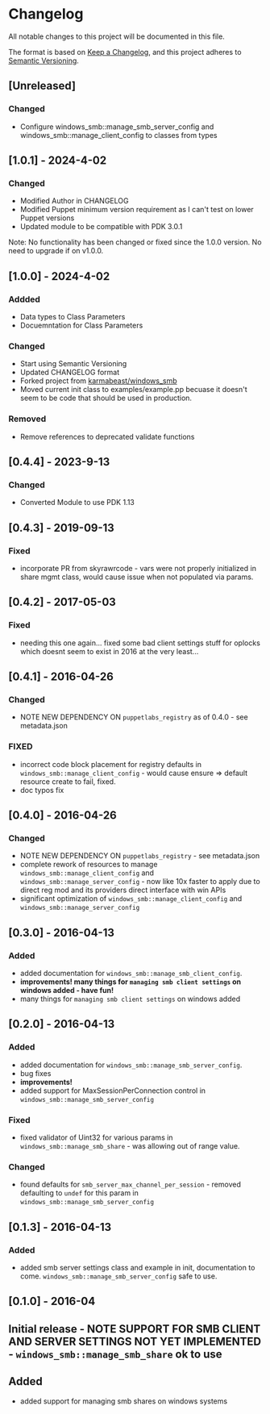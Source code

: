 # Changelog

All notable changes to this project will be documented in this file.

The format is based on [Keep a Changelog](https://keepachangelog.com/en/1.1.0/),
and this project adheres to [Semantic Versioning](https://semver.org/spec/v2.0.0.html).

## [Unreleased]

### Changed
 - Configure windows_smb::manage_smb_server_config and windows_smb::manage_client_config to classes from types

## [1.0.1] - 2024-4-02

### Changed
 - Modified Author in CHANGELOG
 - Modified Puppet minimum version requirement as I can't test on lower Puppet versions
 - Updated module to be compatible with PDK 3.0.1

Note: No functionality has been changed or fixed since the 1.0.0 version. No need to upgrade if on v1.0.0.

## [1.0.0] - 2024-4-02
### Addded
 - Data types to Class Parameters
 - Docuemntation for Class Parameters
### Changed
 - Start using Semantic Versioning
 - Updated CHANGELOG format
 - Forked project from [karmabeast/windows_smb](https://forge.puppet.com/modules/karmafeast/windows_smb)
 - Moved current init class to examples/example.pp becuase it doesn't seem to be code that should be used in production.
### Removed
 - Remove references to deprecated validate functions

## [0.4.4] - 2023-9-13

### Changed
 - Converted Module to use PDK 1.13

## [0.4.3] - 2019-09-13

### Fixed
 - incorporate PR from skyrawrcode - vars were not properly initialized in share mgmt class, would cause issue when not populated via params.

## [0.4.2] - 2017-05-03

### Fixed
 - needing this one again... fixed some bad client settings stuff for oplocks which doesnt seem to exist in 2016 at the very least... 

## [0.4.1] - 2016-04-26
### Changed
 - NOTE NEW DEPENDENCY ON `puppetlabs_registry` as of 0.4.0 - see metadata.json

### FIXED
 -  incorrect code block placement for registry defaults in `windows_smb::manage_client_config` - would cause ensure => default resource create to fail, fixed.
 -  doc typos fix

## [0.4.0] - 2016-04-26
### Changed
- NOTE NEW DEPENDENCY ON `puppetlabs_registry` - see metadata.json
- complete rework of resources to manage `windows_smb::manage_client_config` and `windows_smb::manage_server_config` - now like 10x faster to apply due to direct reg mod and its providers direct interface with win APIs
- significant optimization of `windows_smb::manage_client_config` and `windows_smb::manage_server_config`

## [0.3.0] - 2016-04-13

### Added
 - added documentation for `windows_smb::manage_smb_client_config`.
 - __improvements! many things for `managing smb client settings` on windows added - have fun!__
 - many things for `managing smb client settings` on windows added

## [0.2.0] - 2016-04-13

### Added
 - added documentation for `windows_smb::manage_smb_server_config`.
 - bug fixes
 - __improvements!__
 - added support for MaxSessionPerConnection control in `windows_smb::manage_smb_server_config`

### Fixed
 - fixed validator of Uint32 for various params in `windows_smb::manage_smb_share` - was allowing out of range value.

### Changed

 - found defaults for `smb_server_max_channel_per_session` - removed defaulting to `undef` for this param in `windows_smb::manage_smb_server_config`


## [0.1.3] - 2016-04-13

### Added
 - added smb server settings class and example in init, documentation to come.  `windows_smb::manage_smb_server_config` safe to use.

## [0.1.0] - 2016-04

## Initial release - NOTE SUPPORT FOR SMB CLIENT AND SERVER SETTINGS NOT YET IMPLEMENTED - `windows_smb::manage_smb_share` ok to use

## Added
 - added support for managing smb shares on windows systems

